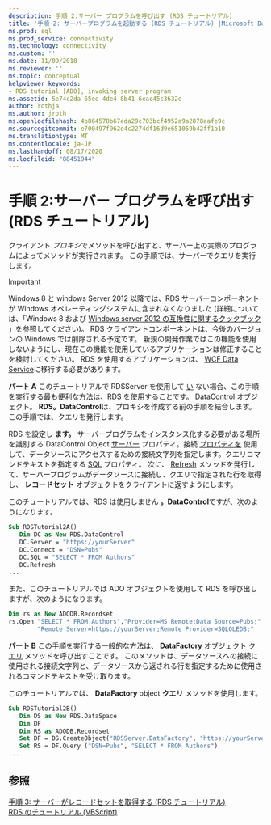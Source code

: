 ```yaml
---
description: 手順 2:サーバー プログラムを呼び出す (RDS チュートリアル)
title: '手順 2: サーバープログラムを起動する (RDS チュートリアル) |Microsoft Docs'
ms.prod: sql
ms.prod_service: connectivity
ms.technology: connectivity
ms.custom: ''
ms.date: 11/09/2018
ms.reviewer: ''
ms.topic: conceptual
helpviewer_keywords:
- RDS tutorial [ADO], invoking server program
ms.assetid: 5e74c2da-65ee-4de4-8b41-6eac45c3632e
author: rothja
ms.author: jroth
ms.openlocfilehash: 4b864578b67eda29c703bcf4952a9a2878aafe9c
ms.sourcegitcommit: e700497f962e4c2274df16d9e651059b42ff1a10
ms.translationtype: MT
ms.contentlocale: ja-JP
ms.lasthandoff: 08/17/2020
ms.locfileid: "88451944"
---
```

# <a name="step-2-invoke-the-server-program-rds-tutorial"></a>手順 2:サーバー プログラムを呼び出す (RDS チュートリアル)
クライアント *プロキシ*でメソッドを呼び出すと、サーバー上の実際のプログラムによってメソッドが実行されます。 この手順では、サーバーでクエリを実行します。  
  
> [!IMPORTANT]
>  Windows 8 と windows Server 2012 以降では、RDS サーバーコンポーネントが Windows オペレーティングシステムに含まれなくなりました (詳細については、「Windows 8 および [Windows server 2012 の互換性に関するクックブック](https://www.microsoft.com/download/details.aspx?id=27416) 」を参照してください)。 RDS クライアントコンポーネントは、今後のバージョンの Windows では削除される予定です。 新規の開発作業ではこの機能を使用しないようにし、現在この機能を使用しているアプリケーションは修正することを検討してください。 RDS を使用するアプリケーションは、 [WCF Data Service](https://go.microsoft.com/fwlink/?LinkId=199565)に移行する必要があります。  
  
 **パート A** このチュートリアルで RDSServer を使用して [い](../../../ado/reference/rds-api/datafactory-object-rdsserver.md) ない場合、この手順を実行する最も便利な方法は、RDS を使用することです。 [DataControl](../../../ado/reference/rds-api/datacontrol-object-rds.md) オブジェクト。 **RDS。DataControl**は、プロキシを作成する前の手順を結合します。この手順では、クエリを発行します。  
  
 RDS を設定し **ます。** サーバープログラムをインスタンス化する必要がある場所を識別する DataControl Object [サーバー](../../../ado/reference/rds-api/server-property-rds.md) プロパティ。接続 [プロパティを](../../../ado/reference/rds-api/connect-property-rds.md) 使用して、データソースにアクセスするための接続文字列を指定します。クエリコマンドテキストを指定する [SQL](../../../ado/reference/rds-api/sql-property.md) プロパティ。 次に、 [Refresh](../../../ado/reference/rds-api/refresh-method-rds.md) メソッドを発行して、サーバープログラムがデータソースに接続し、クエリで指定された行を取得し、 **レコードセット** オブジェクトをクライアントに返すようにします。  
  
 このチュートリアルでは、RDS は使用しません **。DataControl**ですが、次のようになります。  
  
```vb
Sub RDSTutorial2A()  
   Dim DC as New RDS.DataControl  
   DC.Server = "https://yourServer"  
   DC.Connect = "DSN=Pubs"  
   DC.SQL = "SELECT * FROM Authors"  
   DC.Refresh  
...  
```  
  
 また、このチュートリアルでは ADO オブジェクトを使用して RDS を呼び出しますが、次のようになります。  
  
```vb
Dim rs as New ADODB.Recordset  
rs.Open "SELECT * FROM Authors","Provider=MS Remote;Data Source=Pubs;" & _  
        "Remote Server=https://yourServer;Remote Provider=SQLOLEDB;"  
```  
  
 **パート B** この手順を実行する一般的な方法は、 **DataFactory** オブジェクト [クエリ](../../../ado/reference/rds-api/query-method-rds.md) メソッドを呼び出すことです。 このメソッドは、データソースへの接続に使用される接続文字列と、データソースから返される行を指定するために使用されるコマンドテキストを受け取ります。  
  
 このチュートリアルでは、 **DataFactory** object **クエリ** メソッドを使用します。  
  
```vb
Sub RDSTutorial2B()  
   Dim DS as New RDS.DataSpace  
   Dim DF  
   Dim RS as ADODB.Recordset  
   Set DF = DS.CreateObject("RDSServer.DataFactory", "https://yourServer")  
   Set RS = DF.Query ("DSN=Pubs", "SELECT * FROM Authors")  
...  
```  
  
## <a name="see-also"></a>参照  
 [手順 3: サーバーがレコードセットを取得する (RDS チュートリアル)](../../../ado/guide/remote-data-service/step-3-server-obtains-a-recordset-rds-tutorial.md)   
 [RDS のチュートリアル (VBScript)](../../../ado/guide/remote-data-service/rds-tutorial-vbscript.md)   
